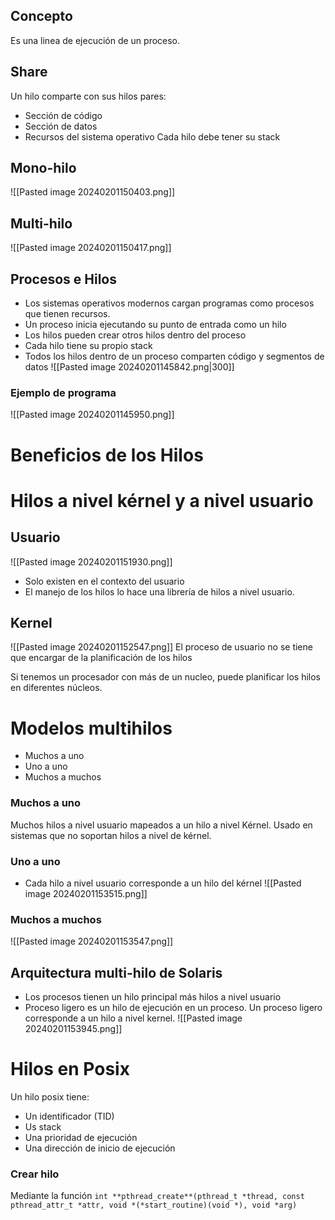 ## Concepto
Es una linea de ejecución de un proceso.
## Share
Un hilo comparte con sus hilos pares:
- Sección de código
- Sección de datos
- Recursos del sistema operativo
Cada hilo debe tener su stack
## Mono-hilo
![[Pasted image 20240201150403.png]]
## Multi-hilo
![[Pasted image 20240201150417.png]]
## Procesos e Hilos
- Los sistemas operativos modernos cargan programas como procesos que tienen recursos.
- Un proceso inicia ejecutando su punto de entrada como un hilo
- Los hilos pueden crear otros hilos dentro del proceso
- Cada hilo tiene su propio stack
- Todos los hilos dentro de un proceso comparten código y segmentos de datos
![[Pasted image 20240201145842.png|300]]
### Ejemplo de programa
![[Pasted image 20240201145950.png]]

# Beneficios de los Hilos
# Hilos a nivel kérnel y a nivel usuario
## Usuario
![[Pasted image 20240201151930.png]]
- Solo existen en el contexto del usuario
- El manejo de los hilos lo hace una librería de hilos a nivel usuario.
## Kernel
![[Pasted image 20240201152547.png]]
El proceso de usuario no se tiene que encargar de la planificación de los hilos

Si tenemos un procesador con más de un nucleo, puede planificar los hilos en diferentes núcleos.

# Modelos multihilos
- Muchos a uno
- Uno a uno
- Muchos a muchos
### Muchos a uno
Muchos hilos a nivel usuario mapeados a un hilo a nivel Kérnel.
Usado en sistemas que no soportan hilos a nivel de kérnel.

### Uno a uno
- Cada hilo a nivel usuario corresponde a un hilo del kérnel
![[Pasted image 20240201153515.png]]
### Muchos a muchos
![[Pasted image 20240201153547.png]]

## Arquitectura multi-hilo de Solaris

- Los procesos tienen un hilo principal más hilos a nivel usuario
- Proceso ligero es un hilo de ejecución en un proceso. Un proceso ligero corresponde a un hilo a nivel kernel.
![[Pasted image 20240201153945.png]]

# Hilos en Posix
Un hilo posix tiene:
- Un identificador (TID)
- Us stack
- Una prioridad de ejecución
- Una dirección de inicio de ejecución
### Crear hilo
Mediante la función `int **pthread_create**(pthread_t *thread, const pthread_attr_t *attr, void *(*start_routine)(void *), void *arg)`
